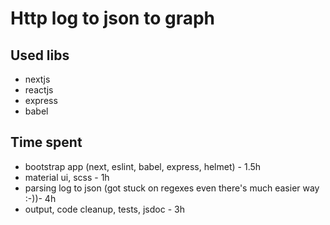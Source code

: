 # Http log to json to graph

## Used libs
- nextjs
- reactjs
- express
- babel

## Time spent
- bootstrap app (next, eslint, babel, express, helmet) - 1.5h
- material ui, scss - 1h
- parsing log to json (got stuck on regexes even there's much easier way :-))- 4h
- output, code cleanup, tests, jsdoc - 3h